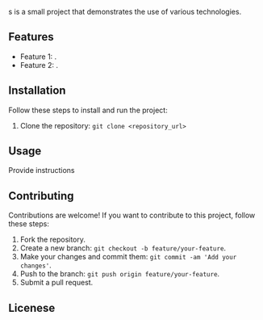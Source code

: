 s is a small project that demonstrates the use of various technologies.

## Features

- Feature 1: .
- Feature 2: .

## Installation

Follow these steps to install and run the project:

1. Clone the repository: `git clone <repository_url>`
## Usage

Provide instructions
## Contributing

Contributions are welcome! If you want to contribute to this project, follow these steps:

1. Fork the repository.
2. Create a new branch: `git checkout -b feature/your-feature`.
3. Make your changes and commit them: `git commit -am 'Add your changes'`.
4. Push to the branch: `git push origin feature/your-feature`.
5. Submit a pull request.

## Licenese
